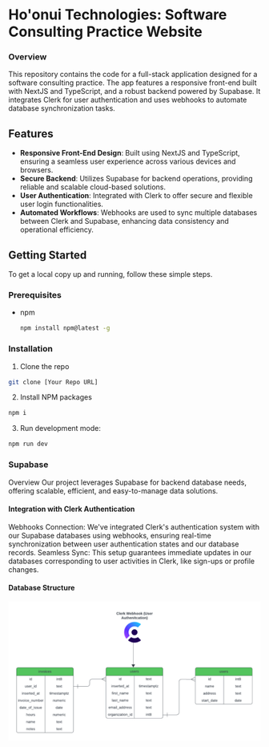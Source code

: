 # Ho'onui Technologies: Software Consulting Practice Website

### Overview
This repository contains the code for a full-stack application designed for a software consulting practice. The app features a responsive front-end built with NextJS and TypeScript, and a robust backend powered by Supabase. It integrates Clerk for user authentication and uses webhooks to automate database synchronization tasks.

## Features
- **Responsive Front-End Design**: Built using NextJS and TypeScript, ensuring a seamless user experience across various devices and browsers.
- **Secure Backend**: Utilizes Supabase for backend operations, providing reliable and scalable cloud-based solutions.
- **User Authentication**: Integrated with Clerk to offer secure and flexible user login functionalities.
- **Automated Workflows**: Webhooks are used to sync multiple databases between Clerk and Supabase, enhancing data consistency and operational efficiency.

## Getting Started
To get a local copy up and running, follow these simple steps.

### Prerequisites
- npm
  ```sh
  npm install npm@latest -g
  ```

### Installation
1. Clone the repo
  ```sh
  git clone [Your Repo URL]
  ```
2. Install NPM packages
  ```sh
  npm i 
  ```
3. Run development mode:
  ```sh
  npm run dev
  ```

### Supabase
Overview
Our project leverages Supabase for backend database needs, offering scalable, efficient, and easy-to-manage data solutions.

#### Integration with Clerk Authentication
Webhooks Connection: We've integrated Clerk's authentication system with our Supabase databases using webhooks, ensuring real-time synchronization between user authentication states and our database records.
Seamless Sync: This setup guarantees immediate updates in our databases corresponding to user activities in Clerk, like sign-ups or profile changes.

#### Database Structure
![Local Image](public/assets/software_diagram_white_background.png)


